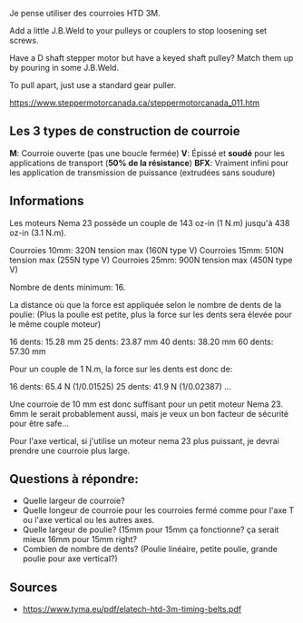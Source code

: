 Je pense utiliser des courroies HTD 3M.

Add a little J.B.Weld to your pulleys
or couplers to stop loosening set screws.

Have a D shaft stepper motor but have
a keyed shaft pulley? Match them up
by pouring in some J.B.Weld.

To pull apart, just use a standard gear
puller.

https://www.steppermotorcanada.ca/steppermotorcanada_011.htm

## Les 3 types de construction de courroie

**M**: Courroie ouverte (pas une boucle fermée)
**V**: Épissé et **soudé** pour les applications de transport (**50% de la résistance**)
**BFX**: Vraiment infini pour les application de transmission de puissance (extrudées sans soudure)

## Informations

Les moteurs Nema 23 possède un couple de 143 oz-in (1 N.m) jusqu'à 438 oz-in (3.1 N.m).

Courroies 10mm: 320N tension max (160N type V)
Courroies 15mm: 510N tension max (255N type V)
Courroies 25mm: 900N tension max (450N type V)

Nombre de dents minimum: 16.

La distance où que la force est appliquée selon le nombre de dents de la poulie:
(Plus la poulie est petite, plus la force sur les dents sera élevée pour le même couple moteur)

16 dents: 15.28 mm
25 dents: 23.87 mm
40 dents: 38.20 mm
60 dents: 57.30 mm

Pour un couple de 1 N.m, la force sur les dents est donc de:

16 dents: 65.4 N (1/0.01525)
25 dents: 41.9 N (1/0.02387)
...

Une courroie de 10 mm est donc suffisant pour un petit moteur Nema 23. 6mm le serait probablement aussi, mais je veux un bon facteur de sécurité pour être safe...

Pour l'axe vertical, si j'utilise un moteur nema 23 plus puissant, je devrai prendre une courroie plus large.

## Questions à répondre:

- Quelle largeur de courroie?
- Quelle longeur de courroie pour les courroies fermé comme pour l'axe T ou l'axe vertical ou les autres axes.
- Quelle largeur de poulie? (15mm pour 15mm ça fonctionne? ça serait mieux 16mm pour 15mm right?
- Combien de nombre de dents? (Poulie linéaire, petite poulie, grande poulie pour axe vertical?)

## Sources

- https://www.tyma.eu/pdf/elatech-htd-3m-timing-belts.pdf
